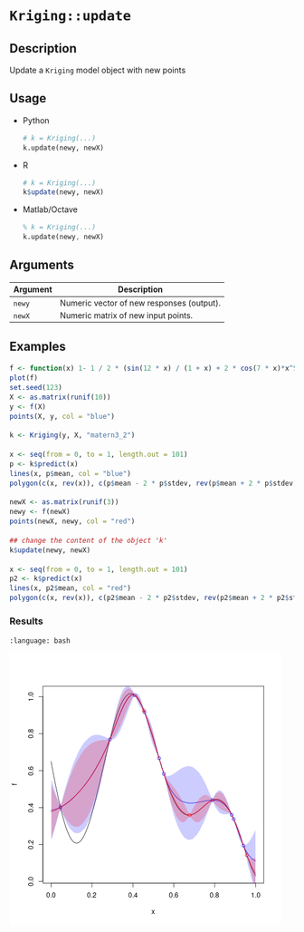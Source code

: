 # `Kriging::update`


## Description

Update a `Kriging` model object with new points


## Usage

* Python
    ```python
    # k = Kriging(...)
    k.update(newy, newX)
    ```
* R
    ```r
    # k = Kriging(...)
    k$update(newy, newX)
    ```
* Matlab/Octave
    ```octave
    % k = Kriging(...)
    k.update(newy, newX)
    ```


## Arguments

Argument      |Description
------------- |----------------
`newy`     |     Numeric vector of new responses (output).
`newX`     |     Numeric matrix of new input points.


## Examples

```r
f <- function(x) 1- 1 / 2 * (sin(12 * x) / (1 + x) + 2 * cos(7 * x)*x^5 + 0.7)
plot(f)
set.seed(123)
X <- as.matrix(runif(10))
y <- f(X)
points(X, y, col = "blue")

k <- Kriging(y, X, "matern3_2")

x <- seq(from = 0, to = 1, length.out = 101)
p <- k$predict(x)
lines(x, p$mean, col = "blue")
polygon(c(x, rev(x)), c(p$mean - 2 * p$stdev, rev(p$mean + 2 * p$stdev)), border = NA, col = rgb(0, 0, 1, 0.2))

newX <- as.matrix(runif(3))
newy <- f(newX)
points(newX, newy, col = "red")

## change the content of the object 'k'
k$update(newy, newX)

x <- seq(from = 0, to = 1, length.out = 101)
p2 <- k$predict(x)
lines(x, p2$mean, col = "red")
polygon(c(x, rev(x)), c(p2$mean - 2 * p2$stdev, rev(p2$mean + 2 * p2$stdev)), border = NA, col = rgb(1, 0, 0, 0.2))
```

### Results
```{literalinclude} ../examples/update.Kriging.md.Rout
:language: bash
```
![](../examples/update.Kriging.md.png)
